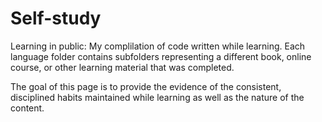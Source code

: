 # Self-study
Learning in public: My complilation of code written while learning. Each language folder contains subfolders representing a different book, online course, or other learning material that was completed.

The goal of this page is to provide the evidence of the consistent, disciplined habits maintained while learning as well as the nature of the content.
